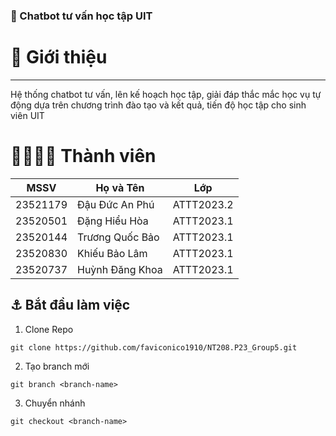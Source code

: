 ### 🚀 Chatbot tư vấn học tập UIT
# 📝 Giới thiệu
---
Hệ thống chatbot tư vấn, lên kế hoạch học tập, giải đáp thắc mắc học vụ tự động dựa trên chương trình đào tạo và kết quả, tiến độ học tập cho sinh viên UIT
# 👨‍👩‍👧‍👦 Thành viên
| MSSV      | Họ và Tên   | Lớp|  
|-----------|------------|----------
| 23521179   |Đậu Đức An Phú  | ATTT2023.2 |
| 23520501  |  Đặng Hiểu Hòa   | ATTT2023.1 | 
| 23520144   | Trương Quốc Bảo    | ATTT2023.1  |
| 23520830 | Khiếu Bảo Lâm      | ATTT2023.1   |
| 23520737  | Huỳnh Đăng Khoa | ATTT2023.1   |

⚓ Bắt đầu làm việc
---
1. Clone Repo
   
```git clone https://github.com/faviconico1910/NT208.P23_Group5.git ```

2. Tạo branch mới

``` git branch <branch-name> ```
  
3. Chuyển nhánh

``` git checkout <branch-name> ```

   
